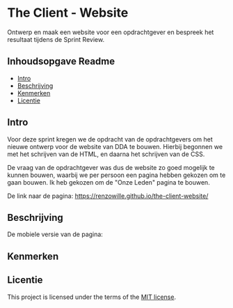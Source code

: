 # The Client - Website

Ontwerp en maak een website voor een opdrachtgever en bespreek het resultaat tijdens de Sprint Review.

## Inhoudsopgave Readme

  * [Intro](#intro)
  * [Beschrijving](#beschrijving)
  * [Kenmerken](#kenmerken)
  * [Licentie](#licentie)

## Intro

Voor deze sprint kregen we de opdracht van de opdrachtgevers om het nieuwe ontwerp voor de website van DDA te bouwen. Hierbij begonnen we met het schrijven van de HTML, en daarna het schrijven van de CSS.

De vraag van de opdrachtgever was dus de website zo goed mogelijk te kunnen bouwen, waarbij we per persoon een pagina hebben gekozen om te gaan bouwen. Ik heb gekozen om de "Onze Leden" pagina te bouwen. 

De link naar de pagina: https://renzowille.github.io/the-client-website/ 

## Beschrijving

De mobiele versie van de pagina:

<!-- In de Beschrijving staat hoe je project er uit ziet, hoe het werkt en wat je er mee kan. -->
<!-- Voeg een mooie poster visual toe 📸 -->
<!-- Voeg een link toe naar Github Pages 🌐-->

## Kenmerken
<!-- Bij Kenmerken staat welke technieken zijn gebruikt en hoe. Wat is de HTML structuur? Wat zijn de belangrijkste dingen in CSS? Wat is er met Javascript gedaan en hoe? Misschien heb je een framwork of library gebruikt? -->



## Licentie

This project is licensed under the terms of the [MIT license](./LICENSE).
